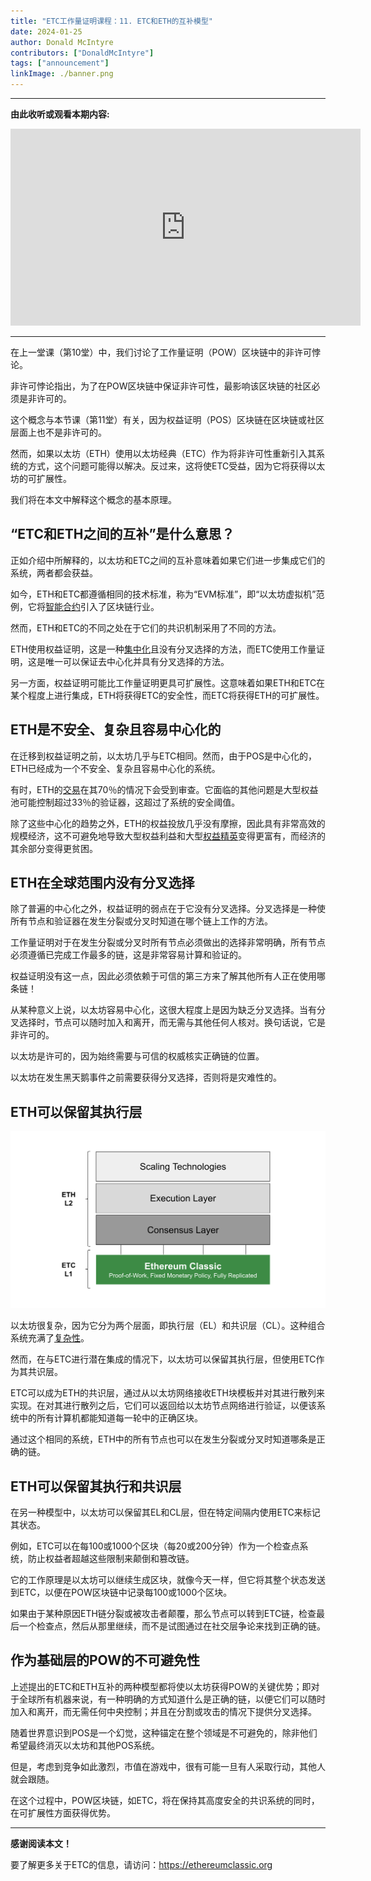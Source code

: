 ```yaml
---
title: "ETC工作量证明课程：11. ETC和ETH的互补模型"
date: 2024-01-25
author: Donald McIntyre
contributors: ["DonaldMcIntyre"]
tags: ["announcement"]
linkImage: ./banner.png
---
```


---
**由此收听或观看本期内容:**

<iframe width="560" height="315" src="https://www.youtube.com/embed/9pE8Q4bNqiM?si=iv6mDof1OXz5Wvxj" title="YouTube video player" frameborder="0" allow="accelerometer; autoplay; clipboard-write; encrypted-media; gyroscope; picture-in-picture; web-share" allowfullscreen></iframe>

---

在上一堂课（第10堂）中，我们讨论了工作量证明（POW）区块链中的非许可悖论。

非许可悖论指出，为了在POW区块链中保证非许可性，最影响该区块链的社区必须是非许可的。

这个概念与本节课（第11堂）有关，因为权益证明（POS）区块链在区块链或社区层面上也不是非许可的。

然而，如果以太坊（ETH）使用以太坊经典（ETC）作为将非许可性重新引入其系统的方式，这个问题可能得以解决。反过来，这将使ETC受益，因为它将获得以太坊的可扩展性。

我们将在本文中解释这个概念的基本原理。

## “ETC和ETH之间的互补”是什么意思？

正如介绍中所解释的，以太坊和ETC之间的互补意味着如果它们进一步集成它们的系统，两者都会获益。

如今，ETH和ETC都遵循相同的技术标准，称为“EVM标准”，即“以太坊虚拟机”范例，它将[智能合约](https://etherplan.com/ethereum-white-paper.pdf)引入了区块链行业。

然而，ETH和ETC的不同之处在于它们的共识机制采用了不同的方法。

ETH使用权益证明，这是一种[集中化](https://ethereumclassic.org/blog/2023-12-27-ethereum-classic-at-scale-is-decentralized-ethereum-is-centralized)且没有分叉选择的方法，而ETC使用工作量证明，这是唯一可以保证去中心化并具有分叉选择的方法。

另一方面，权益证明可能比工作量证明更具可扩展性。这意味着如果ETH和ETC在某个程度上进行集成，ETH将获得ETC的安全性，而ETC将获得ETH的可扩展性。

## ETH是不安全、复杂且容易中心化的

在迁移到权益证明之前，以太坊几乎与ETC相同。然而，由于POS是中心化的，ETH已经成为一个不安全、复杂且容易中心化的系统。

有时，ETH的[交易](https://ethereumclassic.org/blog/2023-02-22-ethereum-classic-is-censorship-resistant-ethereum-is-not)在其70％的情况下会受到审查。它面临的其他问题是大型权益池可能控制超过33％的验证器，这超过了系统的安全阈值。

除了这些中心化的趋势之外，ETH的权益投放几乎没有摩擦，因此具有非常高效的规模经济，这不可避免地导致大型权益利益和大型[权益精英](https://ethereumclassic.org/blog/2023-11-08-proof-of-stake-is-broken-because-of-its-incentives)变得更富有，而经济的其余部分变得更贫困。

## ETH在全球范围内没有分叉选择

除了普遍的中心化之外，权益证明的弱点在于它没有分叉选择。分叉选择是一种使所有节点和验证器在发生分裂或分叉时知道在哪个链上工作的方法。

工作量证明对于在发生分裂或分叉时所有节点必须做出的选择非常明确，所有节点必须遵循已完成工作最多的链，这是非常容易计算和验证的。

权益证明没有这一点，因此必须依赖于可信的第三方来了解其他所有人正在使用哪条链！

从某种意义上说，以太坊容易中心化，这很大程度上是因为缺乏分叉选择。当有分叉选择时，节点可以随时加入和离开，而无需与其他任何人核对。换句话说，它是非许可的。

以太坊是许可的，因为始终需要与可信的权威核实正确链的位置。

以太坊在发生黑天鹅事件之前需要获得分叉选择，否则将是灾难性的。

## ETH可以保留其执行层

![](./1.png)

以太坊很复杂，因为它分为两个层面，即执行层（EL）和共识层（CL）。这种组合系统充满了[复杂性](https://www.lynalden.com/proof-of-stake/)。

然而，在与ETC进行潜在集成的情况下，以太坊可以保留其执行层，但使用ETC作为其共识层。

ETC可以成为ETH的共识层，通过从以太坊网络接收ETH块模板并对其进行散列来实现。在对其进行散列之后，它们可以返回给以太坊节点网络进行验证，以便该系统中的所有计算机都能知道每一轮中的正确区块。

通过这个相同的系统，ETH中的所有节点也可以在发生分裂或分叉时知道哪条是正确的链。

## ETH可以保留其执行和共识层

在另一种模型中，以太坊可以保留其EL和CL层，但在特定间隔内使用ETC来标记其状态。

例如，ETC可以在每100或1000个区块（每20或200分钟）作为一个检查点系统，防止权益者超越这些限制来颠倒和篡改链。

它的工作原理是以太坊可以继续生成区块，就像今天一样，但它将其整个状态发送到ETC，以便在POW区块链中记录每100或1000个区块。

如果由于某种原因ETH链分裂或被攻击者颠覆，那么节点可以转到ETC链，检查最后一个检查点，然后从那里继续，而不是试图通过在社交层争论来找到正确的链。

## 作为基础层的POW的不可避免性

上述提出的ETC和ETH互补的两种模型都将使以太坊获得POW的关键优势；即对于全球所有机器来说，有一种明确的方式知道什么是正确的链，以便它们可以随时加入和离开，而无需任何中央控制；并且在分割或攻击的情况下提供分叉选择。

随着世界意识到POS是一个幻觉，这种锚定在整个领域是不可避免的，除非他们希望最终消灭以太坊和其他POS系统。

但是，考虑到竞争如此激烈，市值在游戏中，很有可能一旦有人采取行动，其他人就会跟随。

在这个过程中，POW区块链，如ETC，将在保持其高度安全的共识系统的同时，在可扩展性方面获得优势。

---

**感谢阅读本文！**

要了解更多关于ETC的信息，请访问：https://ethereumclassic.org
